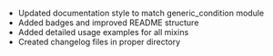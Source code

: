 - Updated documentation style to match generic_condition module
- Added badges and improved README structure
- Added detailed usage examples for all mixins
- Created changelog files in proper directory
